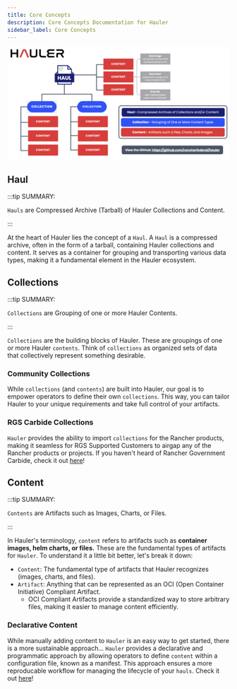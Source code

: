 ```yaml
---
title: Core Concepts
description: Core Concepts Documentation for Hauler
sidebar_label: Core Concepts
---
```


![hauler-diagram](/img/hauler-diagram.png)

## Haul

:::tip SUMMARY:

`Hauls` are Compressed Archive (Tarball) of Hauler Collections and Content.

:::

At the heart of Hauler lies the concept of a `Haul`. A `Haul` is a compressed archive, often in the form of a tarball, containing Hauler collections and content. It serves as a container for grouping and transporting various data types, making it a fundamental element in the Hauler ecosystem.

## Collections

:::tip SUMMARY:

`Collections` are Grouping of one or more Hauler Contents.

:::

`Collections` are the building blocks of Hauler. These are groupings of one or more Hauler `contents`. Think of `collections` as organized sets of data that collectively represent something desirable.

### Community Collections

While `collections` (and `contents`) are built into Hauler, our goal is to empower operators to define their own `collections`. This way, you can tailor Hauler to your unique requirements and take full control of your artifacts.

### RGS Carbide Collections

`Hauler` provides the ability to import `collections` for the Rancher products, making it seamless for RGS Supported Customers to airgap any of the Rancher products or projects. If you haven't heard of Rancher Government Carbide, check it out [here](https://ranchergovernment.com/carbide)!

## Content

:::tip SUMMARY:

`Contents` are Artifacts such as Images, Charts, or Files.

:::

In Hauler's terminology, `content` refers to artifacts such as **container images, helm charts, or files.** These are the fundamental types of artifacts for `Hauler`. To understand it a little bit better, let's break it down:

- `Content`: The fundamental type of artifacts that Hauler recognizes (images, charts, and files).
- `Artifact`: Anything that can be represented as an OCI (Open Container Initiative) Compliant Artifact.
  - OCI Compliant Artifacts provide a standardized way to store arbitrary files, making it easier to manage content efficiently.

### Declarative Content

While manually adding content to `Hauler` is an easy way to get started, there is a more sustainable approach... `Hauler` provides a declarative and programmatic approach by allowing operators to define `content` within a configuration file, known as a manifest. This approach ensures a more reproducable workflow for managing the lifecycle of your `hauls`. Check it out [here](guides-references/hauler-manifests.md)!

